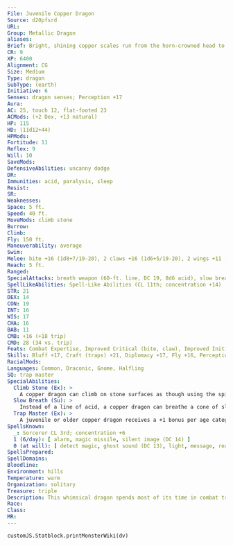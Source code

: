 ```yaml
---
File: Juvenile Copper Dragon
Source: d20pfsrd
URL: 
Group: Metallic Dragon
aliases: 
Brief: Bright, shining copper scales run from the horn-crowned head to the ridged tail of this long-winged dragon.
CR: 9
XP: 6400
Alignment: CG
Size: Medium
Type: dragon
SubType: (earth)
Initiative: 6
Senses: dragon senses; Perception +17
Aura: 
AC: 25, touch 12, flat-footed 23
ACMods: (+2 Dex, +13 natural)
HP: 115
HD: (11d12+44)
HPMods: 
Fortitude: 11
Reflex: 9
Will: 10
SaveMods: 
DefensiveAbilities: uncanny dodge
DR: 
Immunities: acid, paralysis, sleep
Resist: 
SR: 
Weaknesses: 
Space: 5 ft.
Speed: 40 ft.
MoveMods: climb stone
Burrow: 
Climb: 
Fly: 150 ft.
Maneuverability: average
Swim: 
Melee: bite +16 (1d8+7/19-20), 2 claws +16 (1d6+5/19-20), 2 wings +11 (1d4+2)
Reach: 5 ft.
Ranged: 
SpecialAttacks: breath weapon (60-ft. line, DC 19, 8d6 acid), slow breath
SpellLikeAbilities: Spell-Like Abilities (CL 11th; concentration +14)  At will-grease (DC 14), hideous laughter (DC 15)
STR: 21
DEX: 14
CON: 19
INT: 16
WIS: 17
CHA: 16
BAB: 11
CMB: +16 (+18 trip)
CMD: 28 (34 vs. trip)
Feats: Combat Expertise, Improved Critical (bite, claw), Improved Initiative, Improved Trip, Power Attack
Skills: Bluff +17, Craft (traps) +21, Diplomacy +17, Fly +16, Perception +17 (+21 vs. traps), Perform (comedy) +14, Sense Motive +17, Stealth +16, Use Magic Device +17
RacialMods: 
Languages: Common, Draconic, Gnome, Halfling
SQ: trap master
SpecialAbilities:
  Climb Stone (Ex): >
    A copper dragon can climb on stone surfaces as though using the spider climb spell.
  Slow Breath (Su): >
    Instead of a line of acid, a copper dragon can breathe a cone of slowing gas. Those in the cone must make a Fortitude save or be slowed (as per the spell slow) for 1d6 rounds plus 1 round per age category of the dragon.
  Trap Master (Ex): >
    A juvenile or older copper dragon receives a +1 bonus per age category on Craft (traps) and Perception checks made to locate a trap. Upon becoming a mature adult, he can also use Disable Device to disarm magic traps as if he had the rogue's Trapfinding class feature.
SpellsKnown:
  _: Sorcerer CL 3rd; concentration +6
  1 (6/day): [ alarm, magic missile, silent image (DC 14) ]
  0 (at will): [ detect magic, ghost sound (DC 13), light, message, read magic ]
SpellsPrepared: 
SpellDomains: 
Bloodline: 
Environment: hills
Temperature: warm
Organization: solitary
Treasure: triple
Description: This whimsical dragon spends most of its time in combat trying to annoy and frustrate its enemies.
Race: 
Class: 
MR: 
---
```

```dataviewjs
customJS.Statblock.printMonsterWiki(dv)
```
